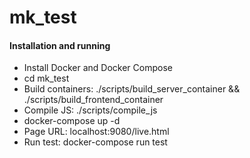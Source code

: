 # mk_test

#### Installation and running

- Install Docker and Docker Compose
- cd mk_test
- Build containers: ./scripts/build_server_container && ./scripts/build_frontend_container
- Compile JS: ./scripts/compile_js 
- docker-compose up -d
- Page URL: localhost:9080/live.html
- Run test: docker-compose run test
